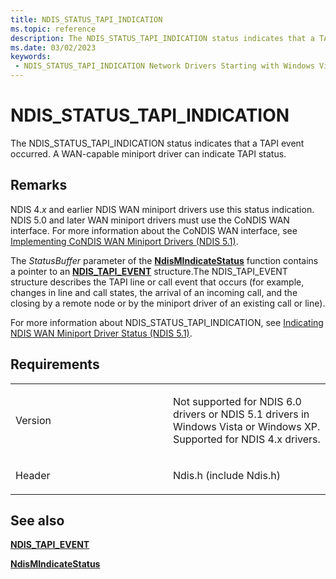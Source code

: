 ```yaml
---
title: NDIS_STATUS_TAPI_INDICATION
ms.topic: reference
description: The NDIS_STATUS_TAPI_INDICATION status indicates that a TAPI event occurred. A WAN-capable miniport driver can indicate TAPI status.
ms.date: 03/02/2023
keywords:
 - NDIS_STATUS_TAPI_INDICATION Network Drivers Starting with Windows Vista
---
```


# NDIS\_STATUS\_TAPI\_INDICATION


The NDIS\_STATUS\_TAPI\_INDICATION status indicates that a TAPI event occurred. A WAN-capable miniport driver can indicate TAPI status.

## Remarks

NDIS 4.*x* and earlier NDIS WAN miniport drivers use this status indication. NDIS 5.0 and later WAN miniport drivers must use the CoNDIS WAN interface. For more information about the CoNDIS WAN interface, see [Implementing CoNDIS WAN Miniport Drivers (NDIS 5.1)](/previous-versions/windows/hardware/network/ff546752(v=vs.85)).

The *StatusBuffer* parameter of the [**NdisMIndicateStatus**](/windows-hardware/drivers/ddi/ndis/nf-ndis-ndismindicatestatus) function contains a pointer to an [**NDIS\_TAPI\_EVENT**](/previous-versions/windows/hardware/network/ff558986(v=vs.85)) structure.The NDIS\_TAPI\_EVENT structure describes the TAPI line or call event that occurs (for example, changes in line and call states, the arrival of an incoming call, and the closing by a remote node or by the miniport driver of an existing call or line).

For more information about NDIS\_STATUS\_TAPI\_INDICATION, see [Indicating NDIS WAN Miniport Driver Status (NDIS 5.1)](/previous-versions/windows/hardware/network/ff546867(v=vs.85)).

## Requirements

<table>
<colgroup>
<col width="50%" />
<col width="50%" />
</colgroup>
<tbody>
<tr class="odd">
<td><p>Version</p></td>
<td><p>Not supported for NDIS 6.0 drivers or NDIS 5.1 drivers in Windows Vista or Windows XP. Supported for NDIS 4.x drivers.</p></td>
</tr>
<tr class="even">
<td><p>Header</p></td>
<td>Ndis.h (include Ndis.h)</td>
</tr>
</tbody>
</table>

## See also


[**NDIS\_TAPI\_EVENT**](/previous-versions/windows/hardware/network/ff558986(v=vs.85))

[**NdisMIndicateStatus**](/windows-hardware/drivers/ddi/ndis/nf-ndis-ndismindicatestatus)

 

